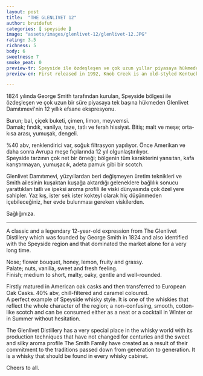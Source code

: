 ```yaml
---
layout: post
title:  "THE GLENLIVET 12"
author: brutdefut
categories: [ speyside ]
image: "assets/images/glenlivet-12/glenlivet-12.JPG"
rating: 3.5
richness: 5
body: 6
sweetness: 7
smoke_peat: 0
preview-tr: Speyside ile özdeşleşen ve çok uzun yıllar piyasaya hükmeden Glenlivet Damıtımevi'nin 12 yıllık efsane eksprasyonu.       
preview-en: First released in 1992, Knob Creek is an old-styled Kentucky bourbon with an amazing price/performance ratio. 

---
```

1824 yılında George Smith tarafından kurulan, Speyside bölgesi ile özdeşleşen ve çok uzun bir süre piyasaya tek başına hükmeden Glenlivet Damıtımevi'nin 12 yıllık efsane ekspresyonu.  

Burun; bal, çiçek buketi, çimen, limon, meyvemsi.  
Damak; fındık, vanilya, taze, tatlı ve ferah hissiyat. 
Bitiş; malt ve meşe; orta-kısa arası, yumuşak, dengeli. 

%40 abv, renklendirici var, soğuk filtrasyon yapılıyor. Önce Amerikan ve daha sonra Avrupa meşe fıçılarında 12 yıl olgunlaştırılıyor.  
Speyside tarzının çok net bir örneği; bölgenin tüm karakterini yansıtan, kafa karıştırmayan, yumuşacık, adeta pamuk gibi bir scotch. 

Glenlivet Damıtımevi, yüzyıllardan beri değişmeyen üretim teknikleri ve Smith ailesinin kuşaktan kuşağa aktardığı geleneklere bağlılık sonucu yarattıkları tatlı ve ipeksi aroma profili ile viski dünyasında çok özel yere sahipler. Yaz kış, ister sek ister kokteyl olarak hiç düşünmeden içebileceğiniz, her evde bulunması gereken viskilerden.  

Sağlığınıza.   
 
-----------------------------------------------

<p id="english"></p>

A classic and a legendary 12-year-old expression from The Glenlivet Distillery which was founded by George Smith in 1824 and also identified with the Speyside region and that dominated the market alone for a very long time.    

Nose; flower bouquet, honey, lemon, fruity and grassy.  
Palate; nuts, vanilla, sweet and fresh feeling.  
Finish; medium to short, malty, oaky, gentle and well-rounded.   

Firstly matured in American oak casks and then transferred to European Oak Casks. 40% abv, chill-filtered and caramel coloured.  
A perfect example of Speyside whisky style. It is one of the whiskies that reflect the whole character of the region; a non-confusing, smooth, cotton-like scotch and can be consumed either as a neat or a cocktail in Winter or in Summer without hesitation.    

The Glenlivet Distillery has a very special place in the whisky world with its production techniques that have not changed for centuries and the sweet and silky aroma profile The Smith Family have created as a result of their commitment to the traditions passed down from generation to generation. It is a whisky that should be found in every whisky cabinet.     

Cheers to all.            
  
